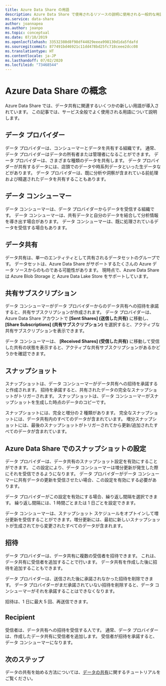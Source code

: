 ```yaml
---
title: Azure Data Share の用語
description: Azure Data Share で使用されるリソースの説明に使用される一般的な用語 (データ プロバイダー、データ コンシューマー、データ共有、共有サブスクリプション、スナップショット、招待、受信者) について説明します。
ms.service: data-share
author: joannapea
ms.author: joanpo
ms.topic: conceptual
ms.date: 07/10/2019
ms.openlocfilehash: 33532380d8f98df44029eeea998130d1da5fdafd
ms.sourcegitcommit: 877491bd46921c11dd478bd25fc718ceee2dcc08
ms.translationtype: HT
ms.contentlocale: ja-JP
ms.lasthandoff: 07/02/2020
ms.locfileid: "73468544"
---
```

# <a name="azure-data-share-concepts"></a>Azure Data Share の概念 

Azure Data Share では、データ共有に関連するいくつかの新しい用語が導入されています。 この記事では、サービス全般でよく使用される用語について説明します。 

## <a name="data-provider"></a>データ プロバイダー

データ プロバイダーは、コンシューマーとデータを共有する組織です。 通常、データ プロバイダーはデータの所有者または管理者になることができます。 データ プロバイダーは、さまざまな種類のデータを共有します。 データ プロバイダーが共有するデータには、店頭でのデータや時系列データといった生データなどがあります。 データ プロバイダーは、既に分析や洞察が含まれている前処理および精選されたデータを共有することもあります。 

## <a name="data-consumer"></a>データ コンシューマー 

データ コンシューマーは、データ プロバイダーからデータを受信する組織です。 データ コンシューマーは、共有データと自分のデータを結合して分析情報を導き出す場合があります。 データ コンシューマーは、既に処理されているデータを受信する場合もあります。 

## <a name="data-share"></a>データ共有

データ共有は、単一のエンティティとして共有されるデータセットのグループです。 データセットは、Azure Data Share がサポートするたくさんの Azure データ ソースからのものである可能性があります。 現時点で、Azure Data Share は Azure Blob Storage と Azure Data Lake Store をサポートしています。 

## <a name="share-subscription"></a>共有サブスクリプション 

データ コンシューマーがデータ プロバイダーからのデータ共有への招待を承諾すると、共有サブスクリプションが作成されます。 データ プロバイダーは、Azure Data Share アカウントで **[Sent Shares] (送信した共有)** に移動し、 **[Share Subscriptions] (共有サブスクリプション)** を選択すると、アクティブな共有サブスクリプションを表示できます。

データ コンシューマーは、 **[Received Shares] (受信した共有)** に移動して受信した共有の状態を表示すると、アクティブな共有サブスクリプションがあるかどうかを確認できます。 

## <a name="snapshot"></a>スナップショット

スナップショットは、データ コンシューマーがデータ共有への招待を承諾すると作成されます。 招待を承諾すると、共有されたデータの完全なスナップショットがトリガーされます。 スナップショットは、データ コンシューマーがスナップショットを生成した時点のデータのコピーです。 

スナップショットには、完全と増分の 2 種類があります。 完全なスナップショットには、データ共有内のすべてのデータが含まれています。 増分スナップショットには、最後のスナップショットがトリガーされてから更新/追加されたすべてのデータが含まれています。 

## <a name="snapshot-settings-in-azure-data-share"></a>Azure Data Share でのスナップショットの設定
 
データ プロバイダーは、データ共有のスナップショット設定を有効にすることができます。 この設定により、データ コンシューマーは増分更新が発生した際にそれを受信できるようになります。 データ プロバイダーがデータ コンシューマーに共有データの更新を受信させたい場合、この設定を有効にする必要があります。 

データ プロバイダーがこの設定を有効にする場合、繰り返し間隔を選択できます。 繰り返し間隔には、1 時間ごとまたは 1 日ごとを設定できます。 

データ コンシューマーは、スナップショット スケジュールをオプトインして増分更新を受信することができます。増分更新には、最初に新しいスナップショットが生成されてから変更されたすべてのデータが含まれます。 

## <a name="invitation"></a>招待

データ プロバイダーは、データ共有に複数の受信者を招待できます。 これは、データ共有に受信者を追加することで行います。 データ共有を作成した後に招待を追加することもできます。 

データ プロバイダーは、送信された後に承諾されなかった招待を削除できます。 データ プロバイダーがまだ承諾されていない招待を削除すると、データ コンシューマーがそれを承諾することはできなくなります。 

招待は、1 日に最大 5 回、再送信できます。 

## <a name="recipient"></a>Recipient

受信者は、データ共有への招待を受信する人です。 通常、データ プロバイダーは、作成したデータ共有に受信者を追加します。 受信者が招待を承諾すると、データ コンシューマーになります。  

## <a name="next-steps"></a>次のステップ

データの共有を始める方法については、[データの共有](share-your-data.md)に関するチュートリアルをご覧ください。
